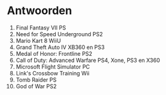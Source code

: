 # Antwoorden

1. Final Fantasy VII
   PS
2. Need for Speed Underground
   PS2
3. Mario Kart 8
   WiiU
4. Grand Theft Auto IV
   XB360 en PS3
5. Medal of Honor: Frontline
   PS2
6. Call of Duty: Advanced Warfare
   PS4, Xone, PS3 en X360
7. Microsoft Flight Simulator
   PC
8. Link's Crossbow Training
   Wii
9.  Tomb Raider
    PS
10. God of War
    PS2